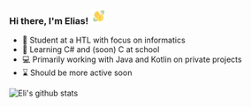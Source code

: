 ### Hi there, I'm Elias! <img height=30 src="https://github.com/Eli-Dev/Eli-Dev/raw/master/wave.gif">

- :school: Student at a HTL with focus on informatics
- :memo: Learning C# and (soon) C at school
- :computer: Primarily working with Java and Kotlin on private projects
- :hourglass: Should be more active soon

![Eli's github stats](https://github-readme-stats.vercel.app/api?username=Eli-Dev&count_private=true&show_icons=true&theme=dark)
